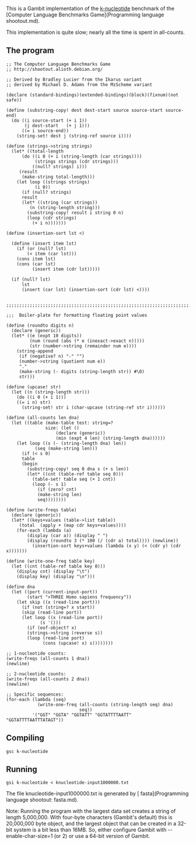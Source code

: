This is a Gambit implementation of the
[k-nucleotide](http://shootout.alioth.debian.org/gp4sandbox/benchmark.php?test=knucleotide&lang=all)
benchmark of the [Computer Language Benchmarks
Game](Programming language shootout.md).

This implementation is quite slow; nearly all the time is spent in
all-counts.

## The program

    ;; The Computer Language Benchmarks Game
    ;; http://shootout.alioth.debian.org/
    
    ;; Derived by Bradley Lucier from the Ikarus variant
    ;; derived by Michael D. Adams from the MzScheme variant
    
    (declare (standard-bindings)(extended-bindings)(block)(fixnum)(not safe))
    
    (define (substring-copy! dest dest-start source source-start source-end)
      (do ((i source-start (+ i 1))
           (j dest-start   (+ j 1)))
          ((= i source-end))
        (string-set! dest j (string-ref source i))))
    
    (define (strings->string strings)
      (let* ((total-length
          (do ((i 0 (+ i (string-length (car strings))))
               (strings strings (cdr strings)))
              ((null? strings) i)))
         (result
          (make-string total-length)))
        (let loop ((strings strings)
               (i 0))
          (if (null? strings)
          result
          (let* ((string (car strings))
             (n (string-length string)))
            (substring-copy! result i string 0 n)
            (loop (cdr strings)
              (+ i n)))))))
    
    (define (insertion-sort lst <)
    
      (define (insert item lst)
        (if (or (null? lst)
            (< item (car lst)))
        (cons item lst)
        (cons (car lst)
              (insert item (cdr lst)))))
    
      (if (null? lst)
          lst
          (insert (car lst) (insertion-sort (cdr lst) <))))
    
    
    ;;;;;;;;;;;;;;;;;;;;;;;;;;;;;;;;;;;;;;;;;;;;;;;;;;;;;;;;;;;;;;;;;;;;;;;;;;;;;;;
    
    ;;;  Boiler-plate for formatting floating point values
    
    (define (roundto digits n)
      (declare (generic))
      (let* ((e (expt 10 digits))
             (num (round (abs (* e (inexact->exact n)))))
             (str (number->string (remainder num e))))
        (string-append
         (if (negative? n) "-" "")
         (number->string (quotient num e))
         "."
         (make-string (- digits (string-length str)) #\0)
         str)))
    
    (define (upcase! str)
      (let ((n (string-length str)))
        (do ((i 0 (+ i 1)))
        ((= i n) str)
          (string-set! str i (char-upcase (string-ref str i))))))
    
    (define (all-counts len dna)
      (let ((table (make-table test: string=?
                   size: (let ()
                       (declare (generic))
                       (min (expt 4 len) (string-length dna))))))
        (let loop ((s (- (string-length dna) len))
               (seq (make-string len)))
          (if (< s 0)
          table
          (begin
            (substring-copy! seq 0 dna s (+ s len))
            (let* ((cnt (table-ref table seq 0)))
              (table-set! table seq (+ 1 cnt))
              (loop (- s 1)
                (if (zero? cnt)
                (make-string len)
                seq))))))))
    
    (define (write-freqs table)
      (declare (generic))
      (let* ((keys+values (table->list table))
         (total  (apply + (map cdr keys+values))))
        (for-each (lambda (a)
            (display (car a)) (display " ")
            (display (roundto 3 (* 100 (/ (cdr a) total)))) (newline))
              (insertion-sort keys+values (lambda (x y) (< (cdr y) (cdr x)))))))
    
    (define (write-one-freq table key)
      (let ((cnt (table-ref table key 0)))
        (display cnt) (display "\t")
        (display key) (display "\n")))
    
    (define dna
      (let ((port (current-input-port))
            (start ">THREE Homo sapiens frequency"))
        (let skip ((x (read-line port)))
          (if (not (string=? x start))
          (skip (read-line port))
          (let loop ((x (read-line port))
                 (s '()))
            (if (eof-object? x)
            (strings->string (reverse s))
            (loop (read-line port)
                  (cons (upcase! x) s))))))))
    
    ;; 1-nucleotide counts:
    (write-freqs (all-counts 1 dna))
    (newline)
    
    ;; 2-nucleotide counts:
    (write-freqs (all-counts 2 dna))
    (newline)
    
    ;; Specific sequences:
    (for-each (lambda (seq)
                (write-one-freq (all-counts (string-length seq) dna)
                                seq))
              '("GGT" "GGTA" "GGTATT" "GGTATTTTAATT" "GGTATTTTAATTTATAGT"))

## Compiling

    gsc k-nucleotide

## Running

    gsi k-nucleotide < knucleotide-input1000000.txt

The file knucleotide-input1000000.txt is generated by [
fasta](Programming language shootout: fasta.md).

Note: Running the program with the largest data set creates a string of
length 5,000,000. With four-byte characters (Gambit's default) this is
20,000,000 byte object, and the largest object that can be created in a
32-bit system is a bit less than 16MB. So, either configure Gambit with
--enable-char-size=1 (or 2) or use a 64-bit version of Gambit.
